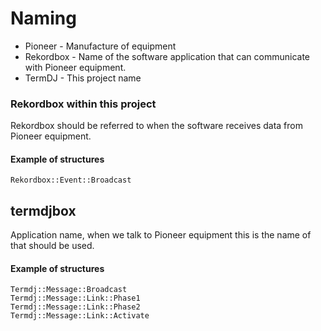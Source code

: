 # Naming

* Pioneer - Manufacture of equipment
* Rekordbox - Name of the software application that can communicate with Pioneer equipment.
* TermDJ - This project name


### Rekordbox within this project

Rekordbox should be referred to when the software receives data from Pioneer equipment.

#### Example of structures

```
Rekordbox::Event::Broadcast
```

## termdjbox

Application name, when we talk to Pioneer equipment this is the name of that should be used.

#### Example of structures

```
Termdj::Message::Broadcast
Termdj::Message::Link::Phase1
Termdj::Message::Link::Phase2
Termdj::Message::Link::Activate
```
